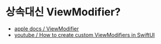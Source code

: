 # 상속대신 ViewModifier?

- [apple docs / ViewModifier](https://developer.apple.com/documentation/swiftui/viewmodifier)
- [youtube / How to create custom ViewModifiers in SwiftUI](https://www.youtube.com/watch?v=MQl4DlDf_5k)
